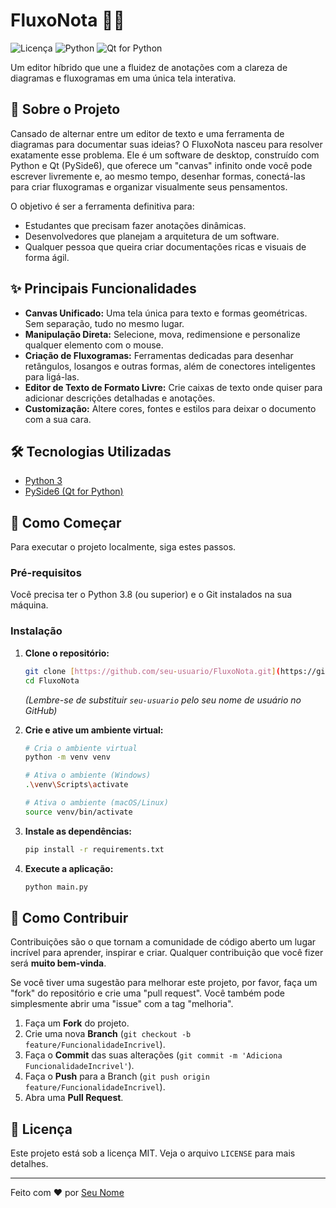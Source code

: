 # FluxoNota 📝✨

![Licença](https://img.shields.io/badge/licen%C3%A7a-MIT-blue.svg)
![Python](https://img.shields.io/badge/python-3.8%2B-blue)
![Qt for Python](https://img.shields.io/badge/Framework-PySide6-green)

Um editor híbrido que une a fluidez de anotações com a clareza de diagramas e fluxogramas em uma única tela interativa.

<!--
<p align="center">
  <img src="URL_DO_SEU_SCREENSHOT_AQUI" alt="Screenshot da aplicação FluxoNota">
</p>
-->
## 🎯 Sobre o Projeto

Cansado de alternar entre um editor de texto e uma ferramenta de diagramas para documentar suas ideias? O FluxoNota nasceu para resolver exatamente esse problema. Ele é um software de desktop, construído com Python e Qt (PySide6), que oferece um "canvas" infinito onde você pode escrever livremente e, ao mesmo tempo, desenhar formas, conectá-las para criar fluxogramas e organizar visualmente seus pensamentos.

O objetivo é ser a ferramenta definitiva para:
* Estudantes que precisam fazer anotações dinâmicas.
* Desenvolvedores que planejam a arquitetura de um software.
* Qualquer pessoa que queira criar documentações ricas e visuais de forma ágil.

## ✨ Principais Funcionalidades

* **Canvas Unificado:** Uma tela única para texto e formas geométricas. Sem separação, tudo no mesmo lugar.
* **Manipulação Direta:** Selecione, mova, redimensione e personalize qualquer elemento com o mouse.
* **Criação de Fluxogramas:** Ferramentas dedicadas para desenhar retângulos, losangos e outras formas, além de conectores inteligentes para ligá-las.
* **Editor de Texto de Formato Livre:** Crie caixas de texto onde quiser para adicionar descrições detalhadas e anotações.
* **Customização:** Altere cores, fontes e estilos para deixar o documento com a sua cara.

## 🛠️ Tecnologias Utilizadas

* [Python 3](https://www.python.org/)
* [PySide6 (Qt for Python)](https://www.qt.io/qt-for-python)

## 🚀 Como Começar

Para executar o projeto localmente, siga estes passos.

### Pré-requisitos

Você precisa ter o Python 3.8 (ou superior) e o Git instalados na sua máquina.

### Instalação

1.  **Clone o repositório:**
    ```sh
    git clone [https://github.com/seu-usuario/FluxoNota.git](https://github.com/seu-usuario/FluxoNota.git)
    cd FluxoNota
    ```
    *(Lembre-se de substituir `seu-usuario` pelo seu nome de usuário no GitHub)*

2.  **Crie e ative um ambiente virtual:**
    ```sh
    # Cria o ambiente virtual
    python -m venv venv

    # Ativa o ambiente (Windows)
    .\venv\Scripts\activate

    # Ativa o ambiente (macOS/Linux)
    source venv/bin/activate
    ```

3.  **Instale as dependências:**
    ```sh
    pip install -r requirements.txt
    ```

4.  **Execute a aplicação:**
    ```sh
    python main.py
    ```

## 🤝 Como Contribuir

Contribuições são o que tornam a comunidade de código aberto um lugar incrível para aprender, inspirar e criar. Qualquer contribuição que você fizer será **muito bem-vinda**.

Se você tiver uma sugestão para melhorar este projeto, por favor, faça um "fork" do repositório e crie uma "pull request". Você também pode simplesmente abrir uma "issue" com a tag "melhoria".

1.  Faça um **Fork** do projeto.
2.  Crie uma nova **Branch** (`git checkout -b feature/FuncionalidadeIncrivel`).
3.  Faça o **Commit** das suas alterações (`git commit -m 'Adiciona FuncionalidadeIncrivel'`).
4.  Faça o **Push** para a Branch (`git push origin feature/FuncionalidadeIncrivel`).
5.  Abra uma **Pull Request**.

## 📄 Licença

Este projeto está sob a licença MIT. Veja o arquivo `LICENSE` para mais detalhes.

---

Feito com ❤️ por [Seu Nome](https://github.com/seu-usuario)
